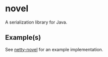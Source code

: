 # novel
A serialization library for Java.

## Example(s)
See [netty-novel](https://github.com/umbreon22/netty-novel) for an example implementation.
